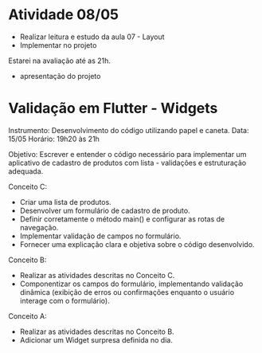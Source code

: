 # Atividade 08/05
- Realizar leitura e estudo da aula 07 - Layout
- Implementar no projeto

Estarei na avaliação até as 21h.
- apresentação do projeto

# Validação em Flutter - Widgets

Instrumento: Desenvolvimento do código utilizando papel e caneta.
Data: 15/05
Horário: 19h20 às 21h

Objetivo: Escrever e entender o código necessário para implementar um aplicativo de cadastro de produtos com lista - validações e estruturação adequada.

Conceito C:
- Criar uma lista de produtos.  
- Desenvolver um formulário de cadastro de produto.  
- Definir corretamente o método main() e configurar as rotas de navegação.  
- Implementar validação de campos no formulário.  
- Fornecer uma explicação clara e objetiva sobre o código desenvolvido.  

Conceito B:
- Realizar as atividades descritas no Conceito C.   
- Componentizar os campos do formulário, implementando validação dinâmica (exibição de erros ou confirmações enquanto o usuário interage com o formulário).  

Conceito A:
- Realizar as atividades descritas no Conceito B.  
- Adicionar um Widget surpresa definida no dia.

